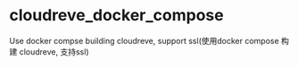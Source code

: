 # cloudreve_docker_compose
Use docker compse building cloudreve, support ssl(使用docker compose 构建 cloudreve, 支持ssl)
